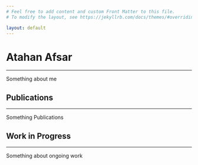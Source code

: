 ```yaml
---
# Feel free to add content and custom Front Matter to this file.
# To modify the layout, see https://jekyllrb.com/docs/themes/#overriding-theme-defaults

layout: default
---
```

# Atahan Afsar
***
Something about me

## Publications
***
Something Publications

## Work in Progress
***
Something about ongoing work